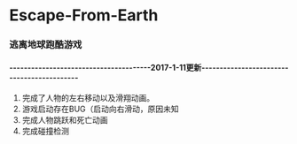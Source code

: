 # Escape-From-Earth


### 逃离地球跑酷游戏

#### ---------------------------------------2017-1-11更新-------------------------------------------
1. 完成了人物的左右移动以及滑翔动画。
2. 游戏启动存在BUG（启动向右滑动，原因未知
3. 完成人物跳跃和死亡动画
4. 完成碰撞检测